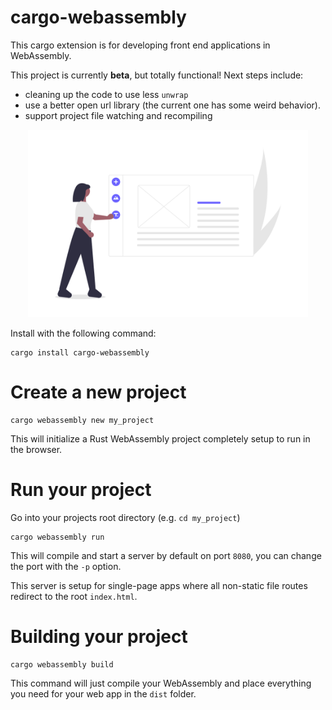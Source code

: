 # cargo-webassembly 

This cargo extension is for developing front end applications in WebAssembly.

This project is currently **beta**, but totally functional! Next steps include:

* cleaning up the code to use less `unwrap`
* use a better open url library (the current one has some weird behavior).
* support project file watching and recompiling

<p align="center">
  <img height="300" src="../../images/undraw_website_builder_bxki.png">
</p>

Install with the following command:

```
cargo install cargo-webassembly
```

# Create a new project

```
cargo webassembly new my_project
```

This will initialize a Rust WebAssembly project completely setup to run in the browser.

# Run your project

Go into your projects root directory (e.g. `cd my_project`)

```
cargo webassembly run
```

This will compile and start a server by default on port `8080`, you can change the port with the `-p` option.

This server is setup for single-page apps where all non-static file routes redirect to the root `index.html`.

# Building your project

```
cargo webassembly build
```

This command will just compile your WebAssembly and place everything you need for your web app in the `dist` folder.
